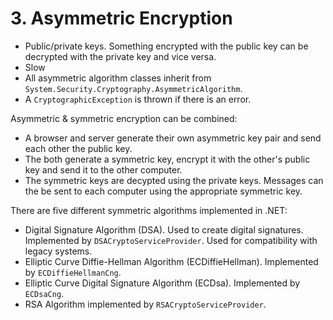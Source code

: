 # 3\. Asymmetric Encryption

 - Public/private keys. Something encrypted with the public key can be decrypted with the private key and vice versa.
- Slow
- All asymmetric algorithm classes inherit from `System.Security.Cryptography.AsymmetricAlgorithm`.
- A `CryptographicException` is thrown if there is an error.


Asymmetric & symmetric encryption can be combined:
- A browser and server generate their own asymmetric key pair and send each other the public key.
- The both generate a symmetric key, encrypt it with the other's public key and send it to the other computer.
- The symmetric keys are decypted using the private keys. Messages can the be sent to each computer using the appropriate symmetric key.


There are five different symmetric algorithms implemented in .NET:
- Digital Signature Algorithm (DSA). Used to create digital signatures. Implemented by `DSACryptoServiceProvider`. Used for compatibility with legacy systems.
- Elliptic Curve Diffie-Hellman Algorithm (ECDiffieHellman). Implemented by `ECDiffieHellmanCng`.
- Elliptic Curve Digital Signature Algorithm (ECDsa). Implemented by `ECDsaCng`.
- RSA Algorithm implemented by `RSACryptoServiceProvider`.


<!--stackedit_data:
eyJoaXN0b3J5IjpbLTQ4NzIwNjMxOV19
-->